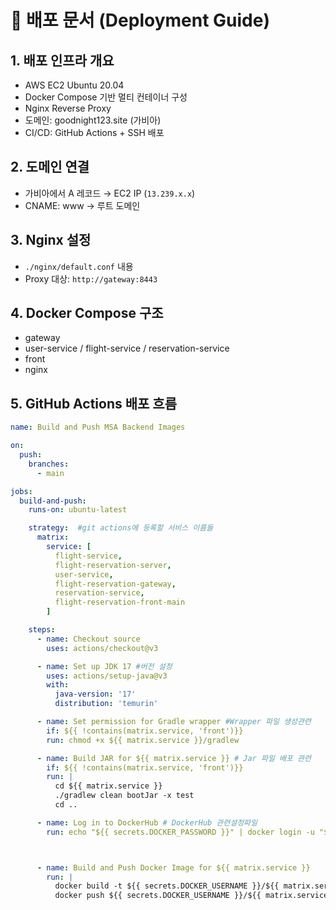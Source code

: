 # 🚀 배포 문서 (Deployment Guide)

## 1. 배포 인프라 개요

- AWS EC2 Ubuntu 20.04
- Docker Compose 기반 멀티 컨테이너 구성
- Nginx Reverse Proxy
- 도메인: goodnight123.site (가비아)
- CI/CD: GitHub Actions + SSH 배포

## 2. 도메인 연결

- 가비아에서 A 레코드 → EC2 IP (`13.239.x.x`)
- CNAME: www → 루트 도메인

## 3. Nginx 설정

- `./nginx/default.conf` 내용
- Proxy 대상: `http://gateway:8443`

## 4. Docker Compose 구조

- gateway
- user-service / flight-service / reservation-service
- front
- nginx

## 5. GitHub Actions 배포 흐름

```yaml
name: Build and Push MSA Backend Images

on:
  push:
    branches:
      - main

jobs:
  build-and-push:
    runs-on: ubuntu-latest

    strategy:  #git actions에 등록할 서비스 이름들
      matrix:
        service: [
          flight-service,
          flight-reservation-server,
          user-service,
          flight-reservation-gateway,
          reservation-service,
          flight-reservation-front-main
        ]

    steps:
      - name: Checkout source 
        uses: actions/checkout@v3

      - name: Set up JDK 17 #버전 설정
        uses: actions/setup-java@v3
        with:
          java-version: '17'
          distribution: 'temurin'

      - name: Set permission for Gradle wrapper #Wrapper 파일 생성관련
        if: ${{ !contains(matrix.service, 'front')}}
        run: chmod +x ${{ matrix.service }}/gradlew

      - name: Build JAR for ${{ matrix.service }} # Jar 파일 배포 관련
        if: ${{ !contains(matrix.service, 'front')}}
        run: |
          cd ${{ matrix.service }}
          ./gradlew clean bootJar -x test
          cd ..

      - name: Log in to DockerHub # DockerHub 관련설정파일
        run: echo "${{ secrets.DOCKER_PASSWORD }}" | docker login -u "${{ secrets.DOCKER_USERNAME }}" --password-stdin



      - name: Build and Push Docker Image for ${{ matrix.service }}
        run: |
          docker build -t ${{ secrets.DOCKER_USERNAME }}/${{ matrix.service }}:latest ./${{ matrix.service }}
          docker push ${{ secrets.DOCKER_USERNAME }}/${{ matrix.service }}:latest
```
